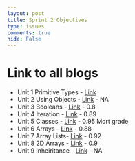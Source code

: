 ```yaml
---
layout: post
title: Sprint 2 Objectives
type: issues
comments: true
hide: False
---
```


# Link to all blogs

- Unit 1 Primitive Types - [Link](https://tanayshah1.github.io/studentcsa/csa/units/quiz1)
- Unit 2 Using Objects - [Link](https://tanayshah1.github.io/studentcsa/unit2lesson#hacks) - NA
- Unit 3 Booleans - [Link](https://tanayshah1.github.io/studentcsa/csa/unit3-p1/unit3-8hw) - 0.8
- Unit 4 Iteration - [Link](https://tanayshah1.github.io/studentcsa/csa/unit4-p1/unit4-hwquiz) - 0.89
- Unit 5 Classes - [Link](https://imaad08.github.io/NITD_frontend/csa/period1/unit5/game) - 0.95 Mort grade
- Unit 6 Arrays - [Link](https://tanayshah1.github.io/studentcsa/csa/unit6-p1/) - 0.88 
- Unit 7 Array Lists- [Link](https://tanayshah1.github.io/studentcsa/csa/unit7-p1/unit7-1) - 0.92
- Unit 8 2D Arrays - [Link](https://tanayshah1.github.io/studentcsa/unit8lesson-p1-accessing-updating) - 0.9
- Unit 9 Inheiritance - [Link](https://tanayshah1.github.io/studentcsa/inheritance-hacks) - NA